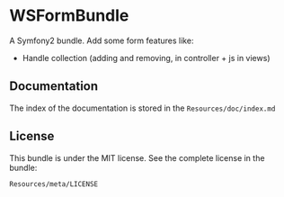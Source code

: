 WSFormBundle
=============

A Symfony2 bundle. Add some form features like:
- Handle collection (adding and removing, in controller + js in views)


Documentation
-------------

The index of the documentation is stored in the `Resources/doc/index.md`

License
-------

This bundle is under the MIT license. See the complete license in the bundle:

    Resources/meta/LICENSE